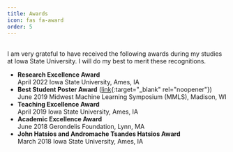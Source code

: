 ```yaml
---
title: Awards
icon: fas fa-award
order: 5
---
```

\
I am very grateful to have received the following awards during my studies at Iowa State University. I will do my best to merit these recognitions.

- **Research Excellence Award**  
April 2022
Iowa State University, Ames, IA
- **Best Student Poster Award** ([link](https://news.engineering.iastate.edu/2019/06/18/ecpe-student-wins-best-poster-award-at-midwest-machine-learning-symposium/){:target="_blank" rel="noopener"})  
June 2019
Midwest Machine Learning Symposium (MMLS), Madison, WI
- **Teaching Excellence Award**  
April 2019
Iowa State University, Ames, IA
- **Academic Excellence Award**  
June 2018
Gerondelis Foundation, Lynn, MA
- **John Hatsios and Andromache Tsandes Hatsios Award**  
March 2018
Iowa State University, Ames, IA